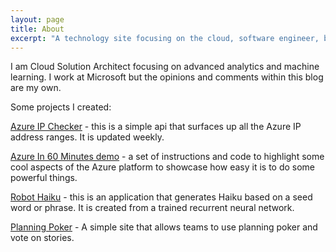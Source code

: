 ```yaml
---
layout: page
title: About
excerpt: "A technology site focusing on the cloud, software engineer, big data and machine learning."
---
```

I am Cloud Solution Architect focusing on advanced analytics and machine learning. I work at Microsoft but the opinions and comments within this blog are my own.

Some projects I created:

[Azure IP Checker](http://azureipcheck.com/) - this is a simple api that surfaces up all the Azure IP address ranges. It is updated weekly.

[Azure In 60 Minutes demo](https://github.com/johndehavilland/azureinanhour) - a set of instructions and code to highlight some cool aspects of the Azure platform to showcase how easy it is to do some powerful things.

[Robot Haiku](http://robothaiku.me/) - this is an application that generates Haiku based on a seed word or phrase. It is created from a trained recurrent neural network.

[Planning Poker](http://www.planningpoker.biz/#/) - A simple site that allows teams to use planning poker and vote on stories.
